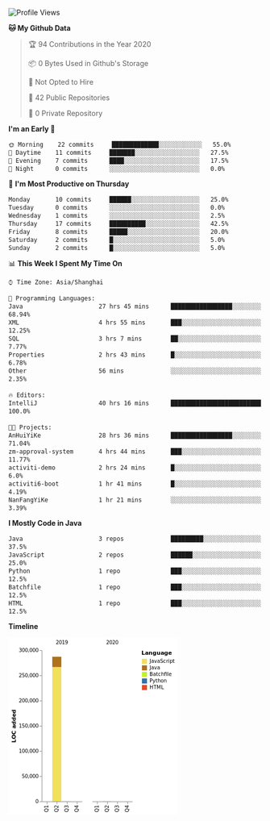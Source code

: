 <!--START_SECTION:waka-->
![Profile Views](http://img.shields.io/badge/Profile%20Views-0-blue)

**🐱 My Github Data** 

> 🏆 94 Contributions in the Year 2020
 > 
> 📦 0 Bytes Used in Github's Storage 
 > 
> 🚫 Not Opted to Hire
 > 
> 📜 42 Public Repositories
 > 
> 🔑 0 Private Repository 
 > 
**I'm an Early 🐤** 

```text
🌞 Morning    22 commits     █████████████░░░░░░░░░░░░   55.0% 
🌆 Daytime    11 commits     ███████░░░░░░░░░░░░░░░░░░   27.5% 
🌃 Evening    7 commits      ████░░░░░░░░░░░░░░░░░░░░░   17.5% 
🌙 Night      0 commits      ░░░░░░░░░░░░░░░░░░░░░░░░░   0.0%

```
📅 **I'm Most Productive on Thursday** 

```text
Monday       10 commits     ██████░░░░░░░░░░░░░░░░░░░   25.0% 
Tuesday      0 commits      ░░░░░░░░░░░░░░░░░░░░░░░░░   0.0% 
Wednesday    1 commits      ░░░░░░░░░░░░░░░░░░░░░░░░░   2.5% 
Thursday     17 commits     ██████████░░░░░░░░░░░░░░░   42.5% 
Friday       8 commits      █████░░░░░░░░░░░░░░░░░░░░   20.0% 
Saturday     2 commits      █░░░░░░░░░░░░░░░░░░░░░░░░   5.0% 
Sunday       2 commits      █░░░░░░░░░░░░░░░░░░░░░░░░   5.0%

```


📊 **This Week I Spent My Time On** 

```text
⌚︎ Time Zone: Asia/Shanghai

💬 Programming Languages: 
Java                     27 hrs 45 mins      █████████████████░░░░░░░░   68.94% 
XML                      4 hrs 55 mins       ███░░░░░░░░░░░░░░░░░░░░░░   12.25% 
SQL                      3 hrs 7 mins        ██░░░░░░░░░░░░░░░░░░░░░░░   7.77% 
Properties               2 hrs 43 mins       █░░░░░░░░░░░░░░░░░░░░░░░░   6.78% 
Other                    56 mins             ░░░░░░░░░░░░░░░░░░░░░░░░░   2.35%

🔥 Editors: 
IntelliJ                 40 hrs 16 mins      █████████████████████████   100.0%

🐱‍💻 Projects: 
AnHuiYiKe                28 hrs 36 mins      █████████████████░░░░░░░░   71.04% 
zm-approval-system       4 hrs 44 mins       ███░░░░░░░░░░░░░░░░░░░░░░   11.77% 
activiti-demo            2 hrs 24 mins       █░░░░░░░░░░░░░░░░░░░░░░░░   6.0% 
activiti6-boot           1 hr 41 mins        █░░░░░░░░░░░░░░░░░░░░░░░░   4.19% 
NanFangYiKe              1 hr 21 mins        ░░░░░░░░░░░░░░░░░░░░░░░░░   3.39%

```

**I Mostly Code in Java** 

```text
Java                     3 repos             █████████░░░░░░░░░░░░░░░░   37.5% 
JavaScript               2 repos             ██████░░░░░░░░░░░░░░░░░░░   25.0% 
Python                   1 repo              ███░░░░░░░░░░░░░░░░░░░░░░   12.5% 
Batchfile                1 repo              ███░░░░░░░░░░░░░░░░░░░░░░   12.5% 
HTML                     1 repo              ███░░░░░░░░░░░░░░░░░░░░░░   12.5%

```


**Timeline**

![Chart not found](https://github.com/2720851545/2720851545/blob/master/charts/bar_graph.png) 


<!--END_SECTION:waka-->
